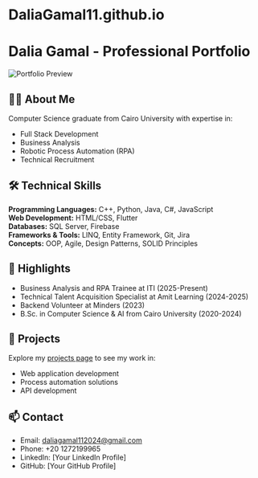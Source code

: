 # DaliaGamal11.github.io
# Dalia Gamal - Professional Portfolio

![Portfolio Preview](assets/images/portfolio-preview.png)

## 👩‍💻 About Me
Computer Science graduate from Cairo University with expertise in:
- Full Stack Development
- Business Analysis
- Robotic Process Automation (RPA)
- Technical Recruitment

## 🛠 Technical Skills
**Programming Languages:** C++, Python, Java, C#, JavaScript  
**Web Development:** HTML/CSS, Flutter  
**Databases:** SQL Server, Firebase  
**Frameworks & Tools:** LINQ, Entity Framework, Git, Jira  
**Concepts:** OOP, Agile, Design Patterns, SOLID Principles  

## 🌟 Highlights
- Business Analysis and RPA Trainee at ITI (2025-Present)
- Technical Talent Acquisition Specialist at Amit Learning (2024-2025)
- Backend Volunteer at Minders (2023)
- B.Sc. in Computer Science & AI from Cairo University (2020-2024)

## 📂 Projects
Explore my [projects page](projects.html) to see my work in:
- Web application development
- Process automation solutions
- API development

## 📫 Contact
- Email: daliagamal112024@gmail.com
- Phone: +20 1272199965
- LinkedIn: [Your LinkedIn Profile]
- GitHub: [Your GitHub Profile]
